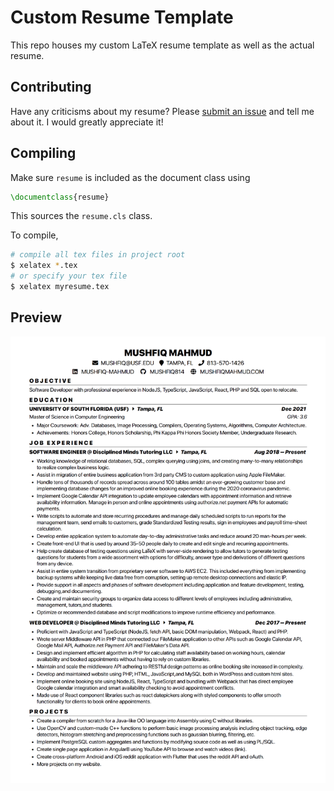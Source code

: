 # Custom Resume Template

This repo houses my custom LaTeX resume template as well as the actual resume.

## Contributing

Have any criticisms about my resume? Please [submit an issue](https://github.com/mushfiq814/resume/issues/new/choose) and tell me about it. I would greatly appreciate it!

## Compiling

Make sure `resume` is included as the document class using

```tex
\documentclass{resume}
```

This sources the `resume.cls` class.

To compile,

```sh
# compile all tex files in project root
$ xelatex *.tex
# or specify your tex file
$ xelatex myresume.tex
```

## Preview
![screenshot](./images/scrot-2021-02-05.png)
